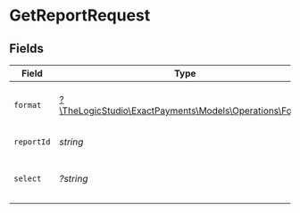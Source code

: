 # GetReportRequest


## Fields

| Field                                                                                        | Type                                                                                         | Required                                                                                     | Description                                                                                  |
| -------------------------------------------------------------------------------------------- | -------------------------------------------------------------------------------------------- | -------------------------------------------------------------------------------------------- | -------------------------------------------------------------------------------------------- |
| `format`                                                                                     | [?\TheLogicStudio\ExactPayments\Models\Operations\Format](../../models/operations/Format.md) | :heavy_minus_sign:                                                                           | The format of the file that will be downloaded.                                              |
| `reportId`                                                                                   | *string*                                                                                     | :heavy_check_mark:                                                                           | The ID of the report query                                                                   |
| `select`                                                                                     | *?string*                                                                                    | :heavy_minus_sign:                                                                           | The fields that will be returned in the report.                                              |